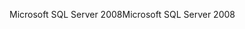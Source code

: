 <span data-ttu-id="297f9-101">Microsoft SQL Server 2008</span><span class="sxs-lookup"><span data-stu-id="297f9-101">Microsoft SQL Server 2008</span></span>
